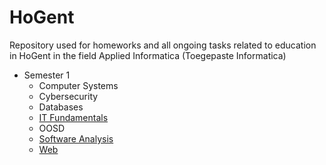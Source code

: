 # HoGent
Repository used for homeworks and all ongoing tasks related to education in HoGent in the field Applied Informatica (Toegepaste Informatica)  


* Semester 1
  * Computer Systems
  * Cybersecurity
  * Databases
  * [IT Fundamentals](https://drive.google.com/file/d/1TIKrfNfBpk8djxgmM0ukjMx3eJIXiO4u/view?usp=drive_link)
  * OOSD
  * [Software Analysis](https://drive.google.com/file/d/1oEDOuzFLH7KsUV3HnxBN-fHRlAYUK8CP/view?usp=drive_link)
  * [Web](https://n0merc1-nhya.github.io/HoGent/S1/Web)